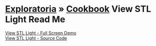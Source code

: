 [Exploratoria]( http://exploratoria.github.io ) &raquo; [Cookbook]( http://exploratoria.github.io/cookbook/ )
View STL Light Read Me
===


[View STL Light - Full Screen Demo]( http://exploratoria.github.io/cookbook/viewers/view-stl-light/r1/view-stl-light-r1.html)  
[View STL Light  - Source Code]( https://github.com/exploratoria/exploratoria.github.io/tree/master/cookbook/viewers/view-stl-light/ )  
